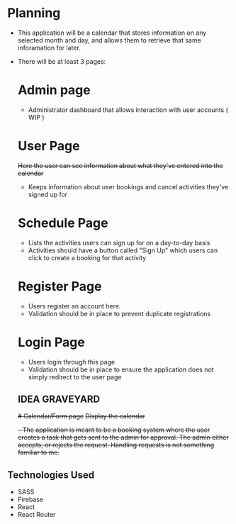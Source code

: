 # Planning

- This application will be a calendar that stores information on any selected month and day, and allows them to retrieve that same inforamation for later.

- There will be at least 3 pages:

  # Admin page

  - Administrator dashboard that allows interaction with user accounts ( WIP )

  # User Page

  ~~Here the user can see information about what they've entered into the calendar~~
  - Keeps information about user bookings and cancel activities they've signed up for

  # Schedule Page

  - Lists the activities users can sign up for on a day-to-day basis
  - Activities should have a button called "Sign Up" which users can click to create a booking for that activity
  
  # Register Page

  - Users register an account here.
  - Validation should be in place to prevent duplicate registrations

  # Login Page

  - Users login through this page
  - Validation should be in place to ensure the application does not simply redirect to the user page


  ## IDEA GRAVEYARD

  ~~# Calendar/Form page~~
  ~~Display the calendar~~

  ~~- The application is meant to be a booking system where the user creates a task that gets sent to the admin for approval. The admin either accepts, or rejects the request. Handling requests is not something familiar to me.~~

## Technologies Used

- SASS
- Firebase
- React
- React Router
